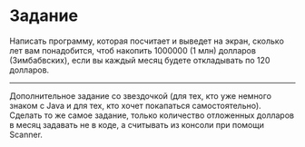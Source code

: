 # Задание

Написать программу, которая посчитает и выведет на экран, сколько лет вам понадобится, чтоб накопить 1000000 (1 млн) долларов (Зимбабвских), если вы каждый месяц будете откладывать по 120 долларов. 
___
Дополнительное задание со звездочкой (для тех, кто уже немного знаком с Java и для тех, кто хочет покапаться самостоятельно). 
Сделать то же самое задание, только количество отложенных долларов в месяц задавать не в коде, а считывать из консоли при помощи Scanner.